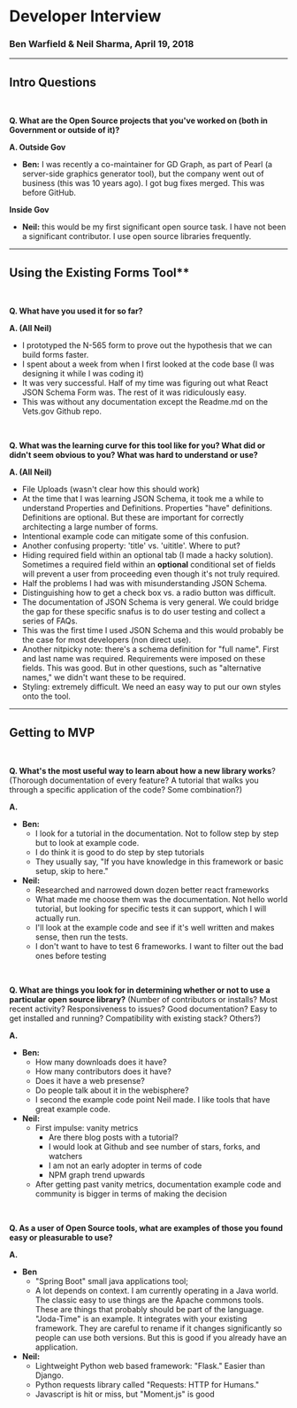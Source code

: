 # Developer Interview

### Ben Warfield & Neil Sharma, April 19, 2018

---------------------


## Intro Questions

<br>



**Q. What are the Open Source projects that you&#39;ve worked on (both in Government or outside of it)?**

**A.   Outside Gov**

- **Ben:** I was recently a co-maintainer for GD Graph, as part of Pearl (a server-side graphics generator tool), but the company went out of business (this was 10 years ago). I got bug fixes merged. This was before GitHub.

**Inside Gov**

- **Neil:** this would be my first significant open source task. I have not been a significant contributor. I use open source libraries frequently.


---------------------

## Using the Existing Forms Tool**

<br>

**Q. What have you used it for so far?**

**A. (All Neil)**

- I prototyped the N-565 form to prove out the hypothesis that we can build forms faster.
- I spent about a week from when I first looked at the code base (I was designing it while I was coding it)
- It was very successful. Half of my time was figuring out what React JSON Schema Form was. The rest of it was ridiculously easy.
- This was without any documentation except the Readme.md on the Vets.gov Github repo.

<br>

**Q. What was the learning curve for this tool like for you? What did or didn&#39;t seem obvious to you? What was hard to understand or use?**

**A. (All Neil)**

- File Uploads (wasn&#39;t clear how this should work)
- At the time that I was learning JSON Schema, it took me a while to understand Properties and Definitions. Properties &quot;have&quot; definitions. Definitions are optional. But these are important for correctly architecting a large number of forms.
- Intentional example code can mitigate some of this confusion.
- Another confusing property: &#39;title&#39; vs. &#39;uititle&#39;. Where to put?
- Hiding required field within an optional tab (I made a hacky solution). Sometimes a required field within an **optional** conditional set of fields will prevent a user from proceeding even though it&#39;s not truly required.
- Half the problems I had was with misunderstanding JSON Schema.
- Distinguishing how to get a check box vs. a radio button was difficult.
- The documentation of JSON Schema is very general. We could bridge the gap for these specific snafus is to do user testing and collect a series of FAQs.
- This was the first time I used JSON Schema and this would probably be the case for most developers (non direct use).
- Another nitpicky note: there&#39;s a schema definition for &quot;full name&quot;. First and last name was required. Requirements were imposed on these fields. This was good. But in other questions, such as &quot;alternative names,&quot; we didn&#39;t want these to be required.
- Styling: extremely difficult. We need an easy way to put our own styles onto the tool.


---------------------

## Getting to MVP

<br>



**Q.  What&#39;s the most useful way to learn about how a new library works**? (Thorough documentation of every feature? A tutorial that walks you through a specific application of the code? Some combination?)

**A.**

- **Ben:**
  - I look for a tutorial in the documentation. Not to follow step by step but to look at example code.
  - I do think it is good to do step by step tutorials
  - They usually say, &quot;If you have knowledge in this framework or basic setup, skip to here.&quot;
- **Neil:**
  - Researched and narrowed down dozen better react frameworks
  - What made me choose them was the documentation. Not hello world tutorial, but looking for specific tests it can support, which I will actually run.
  - I&#39;ll look at the example code and see if it&#39;s well written and makes sense, then run the tests.
  - I don&#39;t want to have to test 6 frameworks. I want to filter out the bad ones before testing

<br>

**Q.  What are things you look for in determining whether or not to use a particular open source library?** (Number of contributors or installs? Most recent activity? Responsiveness to issues? Good documentation? Easy to get installed and running? Compatibility with existing stack? Others?)

**A.**

- **Ben:**
  - How many downloads does it have?
  - How many contributors does it have?
  - Does it have a web presense?
  - Do people talk about it in the webisphere?
  - I second the example code point Neil made. I like tools that have great example code.
- **Neil:**
  - First impulse: vanity metrics
    - Are there blog posts with a tutorial?
    - I would look at Github and see number of stars, forks, and watchers
    - I am not an early adopter in terms of code
    - NPM graph trend upwards
  - After getting past vanity metrics, documentation example code and community is bigger in terms of making the decision

<br>

**Q. As a user of Open Source tools, what are examples of those you found easy or pleasurable to use?**

**A.**

- **Ben** 
  - &quot;Spring Boot&quot; small java applications tool;
  - A lot depends on context. I am currently operating in a Java world. The classic easy to use things are the Apache commons tools. These are things that probably should be part of the language. &quot;Joda-Time&quot; is an example. It integrates with your existing framework. They are careful to rename if it changes significantly so people can use both versions. But this is good if you already have an application.
- **Neil:**
  - Lightweight Python web based framework: &quot;Flask.&quot; Easier than Django.
  - Python requests library called &quot;Requests: HTTP for Humans.&quot;
  - Javascript is hit or miss, but &quot;Moment.js&quot; is good
